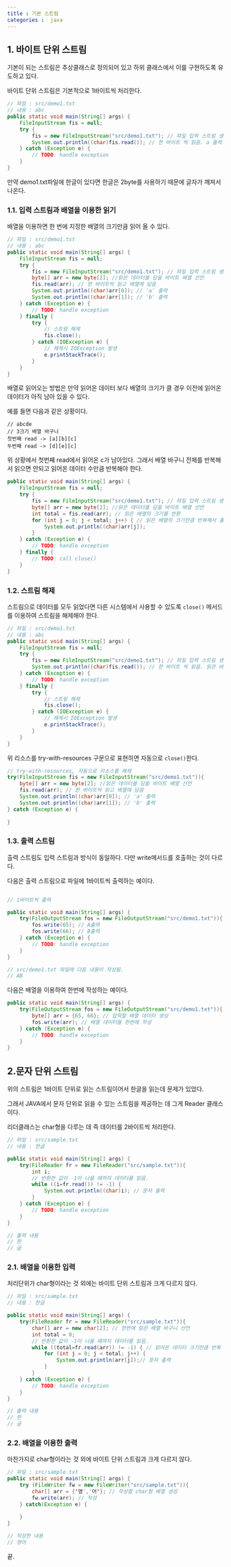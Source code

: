 ```yaml
---
title : 기본 스트림
categories :  java
---			
```


## 1. 바이트 단위 스트림

기본이 되는 스트림은 추상클래스로 정의되어 있고 하위 클래스에서 이를 구현하도록 유도하고 있다.

바이트 단위 스트림은 기본적으로 1바이트씩 처리한다.

```java
// 파일 : src/demo1.txt 
// 내용 : abc
public static void main(String[] args) {
    FileInputStream fis = null;
    try {
        fis = new FileInputStream("src/demo1.txt"); // 파일 입력 스트림 생성
        System.out.println((char)fis.read()); // 한 바이트 씩 읽음. a 출력
    } catch (Exception e) {
        // TODO: handle exception
    }
}
```

만약 demo1.txt파일에 한글이 있다면 한글은 2byte를 사용하기 때문에 글자가 깨져서 나온다.

### 1.1. 입력 스트림과 배열을 이용한 읽기

배열을 이용하면 한 번에 지정한 배열의 크기만큼 읽어 올 수 있다.

```java
// 파일 : src/demo1.txt 
// 내용 : abc
public static void main(String[] args) {
    FileInputStream fis = null;
    try {
        fis = new FileInputStream("src/demo1.txt"); // 파일 입력 스트림 생성
        byte[] arr = new byte[2]; //읽은 데이터를 담을 바이트 배열 선언
        fis.read(arr); // 한 바이트씩 읽고 배열에 담음
        System.out.println((char)arr[0]); // 'a' 출력
        System.out.println((char)arr[1]); // 'b' 출력
    } catch (Exception e) {
        // TODO: handle exception
    } finally {
        try {
            // 스트림 해제
            fis.close();
        } catch (IOException e) {
            // 해제시 IOException 발생
            e.printStackTrace();
        }
    }
}
```

배열로 읽어오는 방법은 만약 읽어온 데이터 보다 배열의 크기가 클 경우 이전에 읽어온 데이터가 아직 남아 있을 수 있다. 

예를 들면 다음과 같은 상황이다.

```
// abcde
// 3크기 배열 바구니
첫번째 read -> [a][b][c]
두번째 read -> [d][e][c]
```

위 상황에서 첫번째 read에서 읽어온 c가 남아있다. 그래서 배열 바구니 전체를 반복해서 읽으면 안되고 읽어온 데이터 수만큼 반복해야 한다.

```java
public static void main(String[] args) {
    FileInputStream fis = null;
    try {
        fis = new FileInputStream("src/demo1.txt"); // 파일 입력 스트림 생성
        byte[] arr = new byte[2]; //읽은 데이터를 담을 바이트 배열 선언
        int total = fis.read(arr); // 읽은 배열의 크기를 반환
        for (int j = 0; j < total; j++) { // 읽은 배열의 크기만큼 반복해서 출력
            System.out.println((char)arr[j]); 
        }	        
    } catch (Exception e) {
        // TODO: handle exception
    } finally {
        // TODO: call close()
    }
}
```


### 1.2. 스트림 해제

스트림으로 데이터를 모두 읽었다면 다른 시스템에서 사용할 수 있도록 `close()` 메서드를 이용하여 스트림을 해제해야 한다.

```java
// 파일 : src/demo1.txt 
// 내용 : abc
public static void main(String[] args) {
    FileInputStream fis = null;
    try {
        fis = new FileInputStream("src/demo1.txt"); // 파일 입력 스트림 생성
        System.out.println((char)fis.read()); // 한 바이트 씩 읽음. 읽은 바이트를 char형으로 변환해서 문자 출력
    } catch (Exception e) {
        // TODO: handle exception
    } finally {
        try {
            // 스트림 해제
            fis.close();
        } catch (IOException e) {
            // 해제시 IOException 발생
            e.printStackTrace();
        }
    }
}

```

위 리소스를 try-with-resources 구문으로 표현하면 자동으로 `close()`한다.

```java
// try-with-resources, 자동으로 리소스를 해제
try(FileInputStream fis = new FileInputStream("src/demo1.txt")){
    byte[] arr = new byte[2]; //읽은 데이터를 담을 바이트 배열 선언
    fis.read(arr); // 한 바이트씩 읽고 배열에 담음
    System.out.println((char)arr[0]); // 'a' 출력
    System.out.println((char)arr[1]); // 'b' 출력
} catch (Exception e) {
    
}
```

### 1.3. 출력 스트림

출력 스트림도 입력 스트림과 방식이 동일하다. 다만 write메서드를 호출하는 것이 다르다.

다음은 출력 스트림으로 파일에 1바이트씩 출력하는 예이다.

```java

// 1바이트씩 출력 

public static void main(String[] args) {
    try(FileOutputStream fos = new FileOutputStream("src/demo1.txt")){
        fos.write(65); // A출력
        fos.write(66); // B출력
    } catch (Exception e) {
        // TODO: handle exception
    }
}

// src/demo1.txt 파일에 다음 내용이 작성됨.
// AB

```

다음은 배열을 이용하여 한번에 작성하는 예이다.

```java
public static void main(String[] args) {
    try(FileOutputStream fos = new FileOutputStream("src/demo1.txt")){
        byte[] arr = {65, 66}; // 입력할 배열 데이터 생성
        fos.write(arr); // 배열 데이터들 한번에 작성
    } catch (Exception e) {
        // TODO: handle exception
    }
}
```

## 2.문자 단위 스트림

위의 스트림은 1바이트 단위로 읽는 스트림이어서 한글을 읽는데 문제가 있었다.

그래서 JAVA에서 문자 단위로 읽을 수 있는 스트림을 제공하는 데 그게 Reader 클래스이다.

리더클래스는 char형을 다루는 데 즉 데이터를 2바이트씩 처리한다.

```java
// 파일 : src/sample.txt
// 내용 : 한글 

public static void main(String[] args) {
    try(FileReader fr = new FileReader("src/sample.txt")){
        int i;
        // 반환한 값이 -1이 나올 때까지 데이터를 읽음.
        while ((i=fr.read()) != -1) {
            System.out.println((char)i); // 문자 출력
        }
    } catch (Exception e) {
        // TODO: handle exception
    }
}

// 출력 내용
// 한
// 글
```

### 2.1. 배열을 이용한 입력

처리단위가 char형이라는 것 외에는 바이트 단위 스트림과 크게 다르지 않다.

```java
// 파일 : src/sample.txt
// 내용 : 한글

public static void main(String[] args) {
    try(FileReader fr = new FileReader("src/sample.txt")){
        char[] arr = new char[2]; // 한번에 읽은 배열 바구니 선언
        int total = 0;
        // 반환한 값이 -1이 나올 때까지 데이터를 읽음.
        while ((total=fr.read(arr)) != -1) { // 읽어온 데이터 크기만큼 반복
            for (int j = 0; j < total; j++) {
                System.out.println(arr[j]);// 문자 출력
            }
        }
    } catch (Exception e) {
        // TODO: handle exception
    }
}

// 출력 내용
// 한
// 글
```

### 2.2. 배열을 이용한 출력

마찬가지로 char형이라는 것 외에 바이트 단위 스트림과 크게 다르지 않다.

```java
// 파일 : src/sample.txt
public static void main(String[] args) {
    try (FileWriter fw = new FileWriter("src/sample.txt")){
        char[] arr = {'영','어'}; // 작성할 char형 배열 생성
        fw.write(arr); // 작성
    } catch(Exception e) {
        
    }
}

// 작성한 내용
// 영어
```

끝.






























